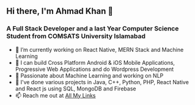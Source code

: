 ## Hi there, I'm Ahmad Khan 👋
### A Full Stack Developer and a last Year Computer Science Student from COMSATS University Islamabad

- 🔭 I’m currently working on React Native, MERN Stack and Machine Learning
- 💪 I can build Cross Platform Android & iOS Mobile Applications, Progressive Web Applications and do Wordpress Development 
- 🌱 Passionate about Machine Learning and working on NLP 
- 👯 I've done various projects in Java, C++, Python, PHP, React Native and React js using SQL, MongoDB and Firebase
- 📫 Reach me out at [All My Links](https://linktr.ee/itzMAK)


